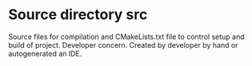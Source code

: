# Source directory src

Source files for compilation and CMakeLists.txt file to control setup and build of project. Developer concern. Created by developer by hand or autogenerated an IDE.